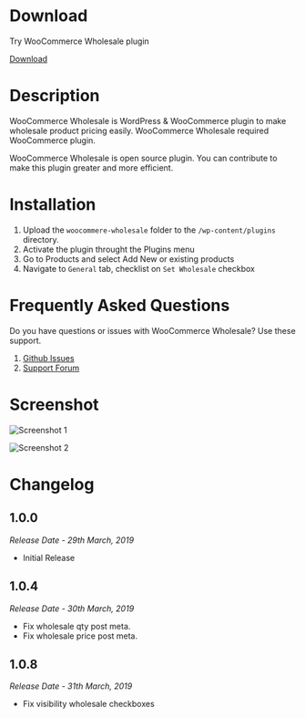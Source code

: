 # Download

Try WooCommerce Wholesale plugin

[Download](https://wordpress.org/plugins/woo-wholesale)

# Description

WooCommerce Wholesale is WordPress & WooCommerce plugin to make wholesale product pricing easily. WooCommerce Wholesale required WooCommerce plugin.

WooCommerce Wholesale is open source plugin. You can contribute to make this plugin greater and more efficient.

# Installation
1. Upload the `woocommere-wholesale` folder to the `/wp-content/plugins` directory.
1. Activate the plugin throught the Plugins menu
1. Go to Products and select Add New or existing products
1. Navigate to `General` tab, checklist on `Set Wholesale` checkbox

# Frequently Asked Questions
Do you have questions or issues with WooCommerce Wholesale? Use these support.
1. [Github Issues](https://github.com/edohartono/woocommerce-wholesale/issues)
1. [Support Forum](https://wordpress.org/support/plugin/woo-wholesale)

# Screenshot
![Screenshot 1](https://ps.w.org/woo-wholesale/assets/screenshot-1.png?rev=2059221)

![Screenshot 2](https://ps.w.org/woo-wholesale/assets/screenshot-2.png?rev=2059221)

# Changelog

## 1.0.0
*Release Date - 29th March, 2019*
* Initial Release

## 1.0.4
*Release Date - 30th March, 2019*
* Fix wholesale qty post meta.
* Fix wholesale price post meta.

## 1.0.8
*Release Date - 31th March, 2019*
* Fix visibility wholesale checkboxes


